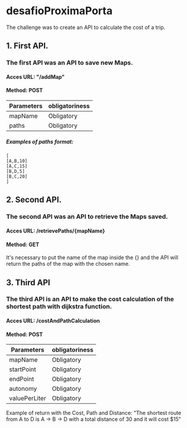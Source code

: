 # desafioProximaPorta

The challenge was to create an API to calculate the cost of a trip.

## 1. First API.
### The first API was an API to save new Maps.
#### Acces URL: "/addMap"
#### Method: POST

|Parameters|obligatoriness|
|---|---|
|mapName|Obligatory|
|paths|Obligatory|

##### Examples of paths format:

```
[
[A,B,10]
[A,C,15]
[B,D,5]
[B,C,20]
]
```
## 2. Second API.
### The second API was an API to retrieve the Maps saved.
#### Acces URL: /retrievePaths/{mapName}
#### Method: GET

It's necessary to put the name of the map inside the {} and the API will return the paths of the map with the chosen name.

## 3. Third API
### The third API is an API to make the cost calculation of the shortest path with dijkstra function.
#### Acces URL: /costAndPathCalculation
#### Method: POST

|Parameters|obligatoriness|
|---|---|
|mapName|Obligatory|
|startPoint|Obligatory|
|endPoint|Obligatory|
|autonomy|Obligatory|
|valuePerLiter|Obligatory|

Example of return with the Cost, Path and Distance: 
"The shortest route from A to D is A -> B -> D with a total distance of 30 and it will cost $15"